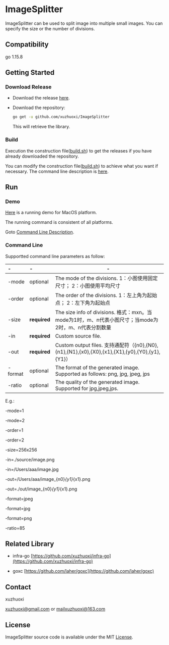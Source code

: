 # ImageSplitter

ImageSplitter can be used to split image into multiple small images. You can specify the size or the number of divisions.

## Compatibility

go 1.15.8

## Getting Started

### Download Release

- Download the release [here](https://github.com/xuzhuoxi/ImageSplitter/releases).

- Download the repository:

	```sh
	go get -u github.com/xuzhuoxi/ImageSplitter
	```
	
	This will retrieve the library.

### Build

Execution the construction file([build.sh](/build/build.sh)) to get the releases if you have already downloaded the repository.

You can modify the construction file([build.sh](/build/build.sh)) to achieve what you want if necessary. The command line description is [here](https://github.com/laher/goxc).

## Run

### Demo

[Here](/demo/mac) is a running demo for MacOS platform.

The running command is consistent of all platforms.

Goto <a href="#command-line">Command Line Description</a>.

### Command Line

Supportted command line parameters as follow:

| -       | -            | -                                                            |
| :------ | :----------- | ------------------------------------------------------------ |
| -mode   | optional | The mode of the divisions.  1：小图使用固定尺寸；	2：小图使用平均尺寸|
| -order  | optional | The order of the divisions. 1：左上角为起始点；	2：左下角为起始点|
| -size   | **required**     | The size info of divisions. 格式：mxn。当mode为1时，m、n代表小图尺寸；当mode为2时，m、n代表分割数量|
| -in     | **required**     | Custom source file. |
| -out    | **required**     | Custom output files. 支持通配符（{n0},{N0},{n1},{N1},{x0},{X0},{x1},{X1},{y0},{Y0},{y1},{Y1}）|
| -format | optional     | The format of the generated image. Supported as follows: png, jpg, jpeg, jps |
| -ratio  | optional     | The quality of the generated image. Supported for jpg,jpeg,jps. |

E.g.:

-mode=1

-mode=2

-order=1

-order=2

-size=256x256

-in=./source/image.png

-in=/Users/aaa/image.jpg

-out=/Users/aaa/image_{n0}_{y1}_{x1}.png

-out=./out/image_{n0}_{y1}_{x1}.png

-format=jpeg

-format=jpg

-format=png

-ratio=85

## Related Library

- infra-go [https://github.com/xuzhuoxi/infra-go](https://github.com/xuzhuoxi/infra-go)

- goxc [https://github.com/laher/goxc](https://github.com/laher/goxc) 

## Contact

xuzhuoxi 

<xuzhuoxi@gmail.com> or <mailxuzhuoxi@163.com>

## License

ImageSplitter source code is available under the MIT [License](/LICENSE).